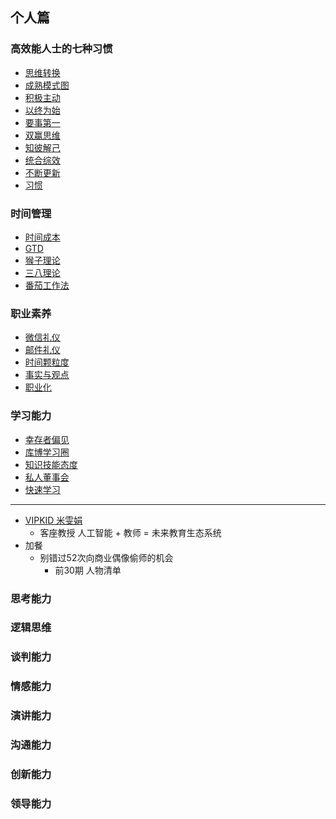 ## 个人篇 ##
### 高效能人士的七种习惯 ###
- [思维转换](https://github.com/liuxingrichu/five_business/blob/master/person/day131-day135.md)
- [成熟模式图](https://github.com/liuxingrichu/five_business/blob/master/person/day131-day135.md)
- [积极主动](https://github.com/liuxingrichu/five_business/blob/master/person/day131-day135.md)
- [以终为始](https://github.com/liuxingrichu/five_business/blob/master/person/day131-day135.md)
- [要事第一](https://github.com/liuxingrichu/five_business/blob/master/person/day131-day135.md)
- [双赢思维](https://github.com/liuxingrichu/five_business/blob/master/person/day136-day140.md)
- [知彼解己](https://github.com/liuxingrichu/five_business/blob/master/person/day136-day140.md)
- [统合综效](https://github.com/liuxingrichu/five_business/blob/master/person/day136-day140.md)
- [不断更新](https://github.com/liuxingrichu/five_business/blob/master/person/day136-day140.md)
- [习惯](https://github.com/liuxingrichu/five_business/blob/master/person/day136-day140.md)

### 时间管理 ###
- [时间成本](https://github.com/liuxingrichu/five_business/blob/master/person/day141-day145.md)
- [GTD](https://github.com/liuxingrichu/five_business/blob/master/person/day141-day145.md)
- [猴子理论](https://github.com/liuxingrichu/five_business/blob/master/person/day141-day145.md)
- [三八理论](https://github.com/liuxingrichu/five_business/blob/master/person/day141-day145.md)
- [番茄工作法](https://github.com/liuxingrichu/five_business/blob/master/person/day141-day145.md)

### 职业素养 ###
- [微信礼仪](https://github.com/liuxingrichu/five_business/blob/master/person/day146-day150.md)
- [邮件礼仪](https://github.com/liuxingrichu/five_business/blob/master/person/day146-day150.md)
- [时间颗粒度](https://github.com/liuxingrichu/five_business/blob/master/person/day146-day150.md)
- [事实与观点](https://github.com/liuxingrichu/five_business/blob/master/person/day146-day150.md)
- [职业化](https://github.com/liuxingrichu/five_business/blob/master/person/day146-day150.md)

### 学习能力 ###
- [幸存者偏见](https://github.com/liuxingrichu/five_business/blob/master/person/day151-day155.md)
- [库博学习圈](https://github.com/liuxingrichu/five_business/blob/master/person/day151-day155.md)
- [知识技能态度](https://github.com/liuxingrichu/five_business/blob/master/person/day151-day155.md)
- [私人董事会](https://github.com/liuxingrichu/five_business/blob/master/person/day151-day155.md)
- [快速学习](https://github.com/liuxingrichu/five_business/blob/master/person/day151-day155.md)

---
- [VIPKID 米雯娟]()
	- 客座教授 人工智能 + 教师 = 未来教育生态系统
- 加餐
	- 别错过52次向商业偶像偷师的机会
		- 前30期 人物清单
### 思考能力 ###

### 逻辑思维 ###

### 谈判能力 ###

### 情感能力 ###

### 演讲能力 ###

### 沟通能力 ###

### 创新能力 ###

### 领导能力 ###

